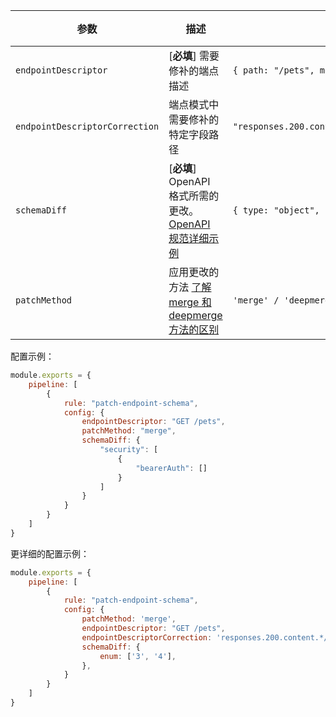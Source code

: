 | 参数                           | 描述                                                   | 示例    | 类型       | 默认值         |
|--------------------------------|--------------------------------------------------------|---------|------------|---------------|
| `endpointDescriptor`           | [**必填**] 需要修补的端点描述                          | `{ path: "/pets", method: "get" }` | `{ path: string, method: string }` | -             |
| `endpointDescriptorCorrection` | 端点模式中需要修补的特定字段路径                       | `"responses.200.content.application/json.schema"` | `string` | -             |
| `schemaDiff`                   | [**必填**] OpenAPI 格式所需的更改。[OpenAPI 规范详细示例]({{{rootPath}}}docs/schema-diff{{{langPostfix}}}.md)              | `{ type: "object", properties: { ... } }` | `OpenAPISchema` | -             |
| `patchMethod`                  | 应用更改的方法 [了解 merge 和 deepmerge 方法的区别]({{{rootPath}}}docs/merge-vs-deepmerge{{{langPostfix}}}.md)                                                                        | `'merge' / 'deepmerge'` | `enum`                                                                              |  `merge` |

配置示例：

```js
module.exports = {
    pipeline: [
        {
            rule: "patch-endpoint-schema",
            config: {
                endpointDescriptor: "GET /pets",
                patchMethod: "merge",
                schemaDiff: {
                    "security": [
                        {
                            "bearerAuth": []
                        }
                    ]
                }
            }
        }
    ]
}
```

更详细的配置示例：

```js
module.exports = {
    pipeline: [
        {
            rule: "patch-endpoint-schema",
            config: {
                patchMethod: 'merge',
                endpointDescriptor: "GET /pets",
                endpointDescriptorCorrection: 'responses.200.content.*/*.schema',
                schemaDiff: {
                    enum: ['3', '4'],
                },
            }
        }
    ]
} 
